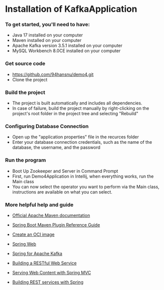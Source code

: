 # Installation of KafkaApplication
###  To get started, you'll need to have:
* Java 17 installed on your computer
* Maven installed on your computer
* Apache Kafka version 3.5.1 installed on your computer
* MySQL Workbench 8.0CE installed on your computer


### Get source code
* https://github.com/94hansnu/demo4.git 
* Clone the project

### Build the project
* The project is built automatically and includes all dependencies.
* In case of failure, build the project manually by right-clicking on the project's root folder in the project tree and selecting "Rebuild"


### Configuring Database Connection
* Open up the "application properties" file in the recurces folder
* Enter your database connection credentials, such as the name of the database, the username, and the password
### Run the program
* Boot Up Zookeeper and Server in Command Prompt 
* First, run Demo4Application in Intellij, when everything works, run the Main class
* You can now select the operator you want to perform via the Main class, instructions are available on what you can select.


### More helpful help and guide
* [Official Apache Maven documentation](https://maven.apache.org/guides/index.html)
* [Spring Boot Maven Plugin Reference Guide](https://docs.spring.io/spring-boot/docs/3.1.4/maven-plugin/reference/html/)
* [Create an OCI image](https://docs.spring.io/spring-boot/docs/3.1.4/maven-plugin/reference/html/#build-image)
* [Spring Web](https://docs.spring.io/spring-boot/docs/3.1.4/reference/htmlsingle/index.html#web)
* [Spring for Apache Kafka](https://docs.spring.io/spring-boot/docs/3.1.4/reference/htmlsingle/index.html#messaging.kafka)


* [Building a RESTful Web Service](https://spring.io/guides/gs/rest-service/)
* [Serving Web Content with Spring MVC](https://spring.io/guides/gs/serving-web-content/)
* [Building REST services with Spring](https://spring.io/guides/tutorials/rest/)

